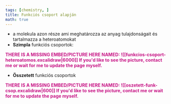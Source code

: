 ```yaml
---
tags: [chemistry, ] 
title: Funkciós csoport alapján
math: true
---
```

- a molekula azon része ami meghatározza az anyag tulajdonságait és tartalmazza a heteroatomokat
- __Szimpla__ funkciós csoportok:
<p style='color: MediumVioletRed;'><b>THERE IS A MISSING EMBED/PICTURE HERE NAMED: ![[funkcios-csoport-heteroatomos.excalidraw|6000]]
If you'd like to see the picture, contact me or wait for me to update the page myself. </b></p>

- __Összetett__ funkciós csoportok
<p style='color: MediumVioletRed;'><b>THERE IS A MISSING EMBED/PICTURE HERE NAMED: ![[oszetett-funk-csop.excalidraw|600]]
If you'd like to see the picture, contact me or wait for me to update the page myself. </b></p>


 